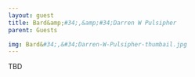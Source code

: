 ```yaml
---
layout: guest
title: Bard&amp;#34;,&amp;#34;Darren W Pulsipher
parent: Guests

img: Bard&#34;,&#34;Darren-W-Pulsipher-thumbail.jpg
---
```





TBD
